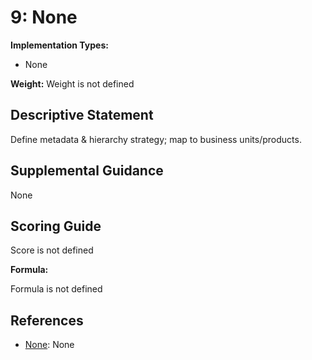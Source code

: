 # 9: None

**Implementation Types:**

- None

**Weight:** Weight is not defined

## Descriptive Statement

Define metadata & hierarchy strategy; map to business units/products.

## Supplemental Guidance

None

## Scoring Guide

Score is not defined

**Formula:**

Formula is not defined

## References

- [None](None): None

